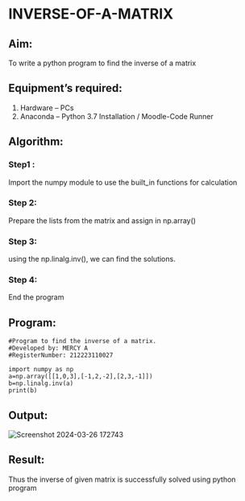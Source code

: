 # INVERSE-OF-A-MATRIX
## Aim:
To write a python program to find the inverse of a matrix
## Equipment’s required:
1. 	Hardware – PCs
2. 	Anaconda – Python 3.7 Installation / Moodle-Code Runner
## Algorithm:
### Step1 : 
Import the numpy module to use the built_in functions for calculation
### Step 2: 
Prepare the lists from the matrix and assign in np.array()
### Step 3:
using the np.linalg.inv(), we can find the solutions.
### Step 4: 
End the program

## Program:
```
#Program to find the inverse of a matrix.
#Developed by: MERCY A
#RegisterNumber: 212223110027

import numpy as np
a=np.array([[1,0,3],[-1,2,-2],[2,3,-1]])
b=np.linalg.inv(a)
print(b)

```
## Output:

![Screenshot 2024-03-26 172743](https://github.com/mercyarulappan/INVERSE-OF-A-MATRIX/assets/149233730/e64580bb-c88a-4b57-a1b8-6c982590f617)

## Result:
Thus the inverse of given matrix is successfully solved using python program

